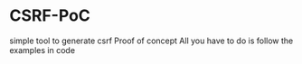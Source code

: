# CSRF-PoC
simple tool to generate csrf Proof of concept
All you have to do is follow the examples in code
